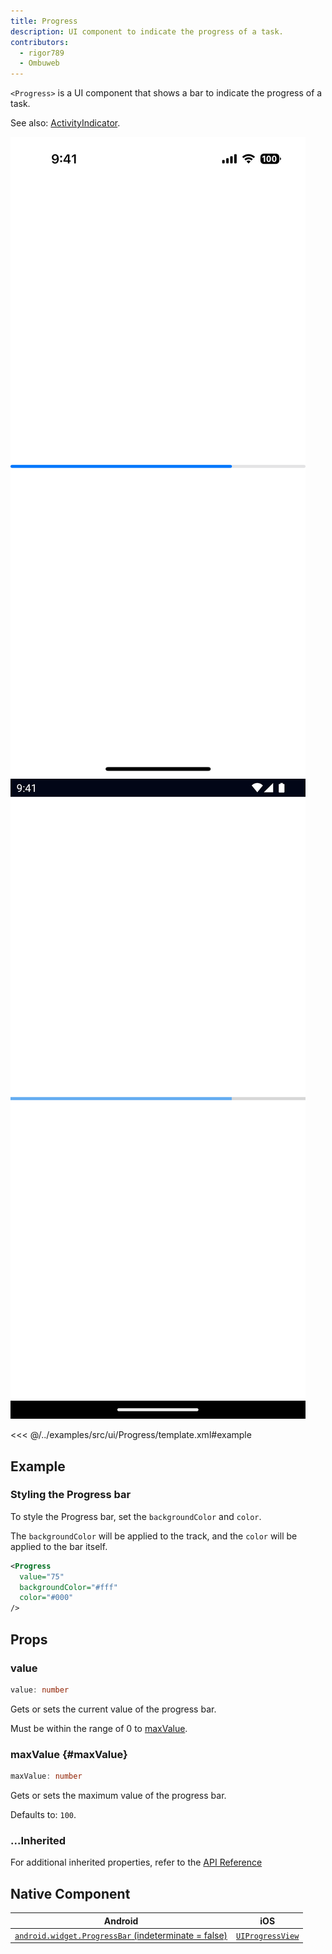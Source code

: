 ```yaml
---
title: Progress
description: UI component to indicate the progress of a task.
contributors:
  - rigor789
  - Ombuweb
---
```


`<Progress>` is a UI component that shows a bar to indicate the progress of a task.

See also: [ActivityIndicator](/ui/activity-indicator).

<DeviceFrame type="ios">
<img src="../screenshots/ios/Progress.png"/>
</DeviceFrame>
<DeviceFrame type="android">
<img src="../screenshots/android/Progress.png"/>
</DeviceFrame>

<<< @/../examples/src/ui/Progress/template.xml#example

## Example

### Styling the Progress bar

To style the Progress bar, set the `backgroundColor` and `color`.

The `backgroundColor` will be applied to the track, and the `color` will be applied to the bar itself.

```xml
<Progress
  value="75"
  backgroundColor="#fff"
  color="#000"
/>
```

## Props

### value

```ts
value: number
```

Gets or sets the current value of the progress bar.

Must be within the range of 0 to [maxValue](#maxValue).

### maxValue {#maxValue}

```ts
maxValue: number
```

Gets or sets the maximum value of the progress bar.

Defaults to: `100`.

### ...Inherited

For additional inherited properties, refer to the [API Reference](/api/class/Progress)

## Native Component

| Android                                                                                                                         | iOS                                                                                |
| ------------------------------------------------------------------------------------------------------------------------------- | ---------------------------------------------------------------------------------- |
| [`android.widget.ProgressBar` (indeterminate = false)](https://developer.android.com/reference/android/widget/ProgressBar.html) | [`UIProgressView`](https://developer.apple.com/documentation/uikit/uiprogressview) |
